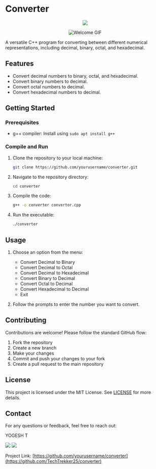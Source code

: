# Converter

<p align="center">
  <img src="https://img.shields.io/badge/Converter-Tool-blue?colorA=%23000000&colorB=%23008DD5&style=for-the-badge">
</p>

<p align="center">
  <img src="https://media2.giphy.com/media/VRpoenojSjBcEnnrS2/giphy.gif" alt="Welcome GIF">
</p>

A versatile C++ program for converting between different numerical representations, including decimal, binary, octal, and hexadecimal.

## Features

- Convert decimal numbers to binary, octal, and hexadecimal.
- Convert binary numbers to decimal.
- Convert octal numbers to decimal.
- Convert hexadecimal numbers to decimal.

## Getting Started

### Prerequisites

- g++ compiler: Install using `sudo apt install g++`

### Compile and Run

1. Clone the repository to your local machine:

   ```bash
   git clone https://github.com/yourusername/converter.git
   ```

2. Navigate to the repository directory:

   ```bash
   cd converter
   ```

3. Compile the code:

   ```bash
   g++ -o converter convertor.cpp
   ```

4. Run the executable:

   ```bash
   ./converter
   ```

## Usage

1. Choose an option from the menu:
   - Convert Decimal to Binary
   - Convert Decimal to Octal
   - Convert Decimal to Hexadecimal
   - Convert Binary to Decimal
   - Convert Octal to Decimal
   - Convert Hexadecimal to Decimal
   - Exit

2. Follow the prompts to enter the number you want to convert.

## Contributing

Contributions are welcome! Please follow the standard GitHub flow:

1. Fork the repository
2. Create a new branch
3. Make your changes
4. Commit and push your changes to your fork
5. Create a pull request to the main repository

## License

This project is licensed under the MIT License. See [LICENSE](LICENSE) for more details.

## Contact

For any questions or feedback, feel free to reach out:

YOGESH T

[<img src="https://img.icons8.com/color/48/000000/linkedin.png"/>](https://www.linkedin.com/in/yogesh-t-5424211bb/)
[<img src="https://img.icons8.com/color/48/000000/gmail-new.png"/>](mailto:higgsboson25022003@gmail.com)

Project Link: [https://github.com/yourusername/converter](https://github.com/TechTrekker25/converter)
